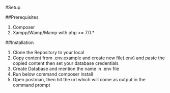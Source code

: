 #Setup

##Prerequisites
1. Composer
2. Xampp/Wamp/Mamp with php >= 7.0.*

##Installation
1. Clone the Repository to your local
2. Copy content from .env.example and create new file(.env) and paste the copied content then set your database credentials 
3. Create Database and mention the name in .env file
4. Run below command
	composer install
5. Open postman, then hit the url which will come as output in the command prompt